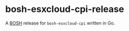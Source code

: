 # bosh-esxcloud-cpi-release

A [BOSH](https://github.com/cloudfoundry/bosh) release for `bosh-esxcloud-cpi` written in Go.

